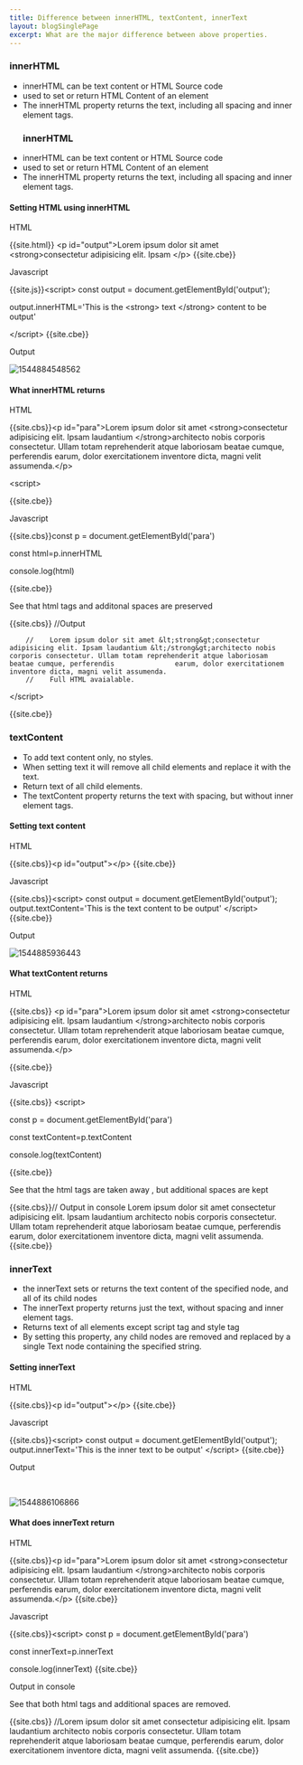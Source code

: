 ```yaml
---
title: Difference between innerHTML, textContent, innerText
layout: blogSinglePage
excerpt: What are the major difference between above properties.
---
```



<h3>innerHTML</h3>
<ul>
<li>innerHTML can be text content or HTML Source code</li>
<li>used to set or return HTML Content of an element</li>
<li>The innerHTML property returns the text, including all spacing and inner element tags. </li>


### innerHTML
<li>innerHTML can be text content or HTML Source code</li>
<li>used to set or return HTML Content of an element</li>
<li>The innerHTML property returns the text, including all spacing and inner element tags. </li>

</ul>
<h4>Setting HTML using innerHTML</h4>
<p>HTML</p>
{{site.html}}
&lt;p id=&quot;output&quot;&gt;Lorem ipsum dolor sit amet &lt;strong&gt;consectetur adipisicing elit. Ipsam &lt;/p&gt;
{{site.cbe}}
<p>Javascript</p>
{{site.js}}&lt;script&gt;
const output = document.getElementById(&#39;output&#39;);

 output.innerHTML=&#39;This is the &lt;strong&gt; text &lt;/strong&gt; content to be output&#39;

&lt;/script&gt;
{{site.cbe}}
<p>Output</p>
<p><img src='C:\Users\conta\AppData\Roaming\Typora\typora-user-images\1544884548562.png' alt='1544884548562' referrerPolicy='no-referrer' /></p>
<h4>What innerHTML returns</h4>
<p>HTML</p>
{{site.cbs}}&lt;p id=&quot;para&quot;&gt;Lorem ipsum dolor sit amet &lt;strong&gt;consectetur adipisicing elit. Ipsam laudantium &lt;/strong&gt;architecto nobis corporis consectetur. Ullam totam reprehenderit atque laboriosam beatae cumque, perferendis               earum, dolor exercitationem            inventore dicta, magni velit assumenda.&lt;/p&gt;

&lt;script&gt;

{{site.cbe}}
<p>Javascript</p>
{{site.cbs}}const p = document.getElementById(&#39;para&#39;)

const html=p.innerHTML

console.log(html)

{{site.cbe}}
<p>See that html tags and additonal spaces are preserved</p>
{{site.cbs}}
//Output

        //    Lorem ipsum dolor sit amet &lt;strong&gt;consectetur adipisicing elit. Ipsam laudantium &lt;/strong&gt;architecto nobis corporis consectetur. Ullam totam reprehenderit atque laboriosam beatae cumque, perferendis               earum, dolor exercitationem            inventore dicta, magni velit assumenda.
        //    Full HTML avaialable.
        


&lt;/script&gt;

{{site.cbe}}
<h3>textContent</h3>
<ul>
<li>To add text content only, no styles.</li>
<li>When setting text it will remove all child elements and replace it with the text.</li>
<li>Return text of all child elements.</li>
<li>The textContent property returns the text with spacing, but without inner element tags.</li>

</ul>
<h4>Setting text content</h4>
<p>HTML</p>
{{site.cbs}}&lt;p id=&quot;output&quot;&gt;&lt;/p&gt;
{{site.cbe}}
<p>Javascript</p>
{{site.cbs}}&lt;script&gt;
    const output = document.getElementById(&#39;output&#39;);
    output.textContent=&#39;This is the text content to be output&#39;
&lt;/script&gt;
{{site.cbe}}
<p>Output</p>
<p><img src='C:\Users\conta\AppData\Roaming\Typora\typora-user-images\1544885936443.png' alt='1544885936443' referrerPolicy='no-referrer' /></p>
<h4>What textContent returns</h4>
<p>HTML</p>
{{site.cbs}}
&lt;p id=&quot;para&quot;&gt;Lorem ipsum dolor sit amet &lt;strong&gt;consectetur adipisicing elit. Ipsam laudantium &lt;/strong&gt;architecto nobis corporis consectetur. Ullam totam reprehenderit atque laboriosam beatae cumque, perferendis               earum, dolor exercitationem            inventore dicta, magni velit assumenda.&lt;/p&gt;

{{site.cbe}}
<p>Javascript</p>
{{site.cbs}}
&lt;script&gt;



const p = document.getElementById(&#39;para&#39;)

const textContent=p.textContent

console.log(textContent)

{{site.cbe}}
<p>See that the html tags are taken away , but additional spaces are kept</p>
{{site.cbs}}// Output in console
Lorem ipsum dolor sit amet consectetur adipisicing elit. Ipsam laudantium architecto nobis corporis consectetur. Ullam totam reprehenderit atque laboriosam beatae cumque, perferendis               earum, dolor exercitationem            inventore dicta, magni velit assumenda.
{{site.cbe}}
<h3>innerText</h3>
<ul>
<li>the innerText sets or returns the text content of the specified node, and all of its child nodes</li>
<li>The innerText property returns just the text, without spacing and inner element tags. </li>
<li>Returns text of all elements except script tag and style tag</li>
<li>By setting this property, any child nodes are removed and replaced by a single Text node containing the specified string.</li>

</ul>
<h4>Setting innerText</h4>
<p>HTML</p>
{{site.cbs}}&lt;p id=&quot;output&quot;&gt;&lt;/p&gt;
{{site.cbe}}
<p>Javascript</p>
{{site.cbs}}&lt;script&gt;
    const output = document.getElementById(&#39;output&#39;);
    output.innerText=&#39;This is the inner text to be output&#39;
&lt;/script&gt;
{{site.cbe}}
<p>Output</p>
<p>&nbsp;</p>
<p><img src='C:\Users\conta\AppData\Roaming\Typora\typora-user-images\1544886106866.png' alt='1544886106866' referrerPolicy='no-referrer' /></p>
<h4>What does innerText return</h4>
<p>HTML</p>
{{site.cbs}}&lt;p id=&quot;para&quot;&gt;Lorem ipsum dolor sit amet &lt;strong&gt;consectetur adipisicing elit. Ipsam laudantium &lt;/strong&gt;architecto nobis corporis consectetur. Ullam totam reprehenderit atque laboriosam beatae cumque, perferendis               earum, dolor exercitationem            inventore dicta, magni velit assumenda.&lt;/p&gt;
{{site.cbe}}
<p>Javascript</p>
{{site.cbs}}&lt;script&gt;
const p = document.getElementById(&#39;para&#39;)

const innerText=p.innerText

console.log(innerText)
{{site.cbe}}
<p>Output in console</p>
<p>See that both html tags and additional spaces are removed.</p>
{{site.cbs}}
       //Lorem ipsum dolor sit amet consectetur adipisicing elit. Ipsam laudantium architecto nobis corporis consectetur. Ullam totam reprehenderit atque laboriosam beatae cumque, perferendis earum, dolor exercitationem inventore dicta, magni velit assumenda.
{{site.cbe}}
</script>
<p>&nbsp;</p>
</body>
</html>